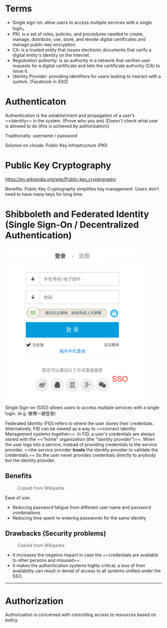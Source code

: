 # Terms

* Single sign-on: allow users to access multiple services with a single login。
* PKI: is a set of roles, policies, and procedures needed to create, manage, distribute, use, store, and revoke digital certificates and manage public-key encryption.
* CA: is a trusted entity that issues electronic documents that verify a digital entity's identity on the Internet. 
* Registration authority: is an authority in a network that verifies user requests for a digital certificate and tells the certificate authority (CA) to issue it. 
* Identity Provider: providing identifiers for users looking to interact with a system. (Facebook in SSO)

# Authenticaton

Authentication is the establishment and propagation of a user’s ==identity== in the system. (Prove who you are) (Doesn't check what user is allowed to do (this is achieved by authorization))

Traditionally: username / password

Solution on clouds: Public Key Infrastructure (PKI)

# Public Key Cryptography

https://en.wikipedia.org/wiki/Public-key_cryptography

Benefits: Public Key Cryptography simplifies key management. Users don’t need to have many keys for long time.

# Shibboleth and Federated Identity (Single Sign-On / Decentralized Authentication) 

![](img/sso.png)

Single Sign-on (SSO) allows users to access multiple services with a single login. (e.g. 微博一键登录)

Federated Identity (FID) refers to where the user stores their credentials. Alternatively, FID can be viewed as a way to ==connect Identity Management systems together==. In FID, a user's credentials are always stored with the =="home" organization (the "identity provider")==. When the user logs into a service, instead of providing credentials to the service provider, ==the service provider **trusts** the identity provider to validate the credentials.== So the user never provides credentials directly to anybody but the identity provider.

## Benefits

> Copied from Wikipedia

Ease of use: 

* Reducing password fatigue from different user name and password combinations
* Reducing time spent re-entering passwords for the same identity

## Drawbacks (Security problems)

> Copied from Wikipedia

* It increases the negative impact in case the ==credentials are available to other persons and misused==.
* It makes the authentication systems highly critical; a loss of their availability can result in denial of access to all systems unified under the SSO. 

---

# Authorization

Authorisation is concerned with controlling access to resources based on policy.